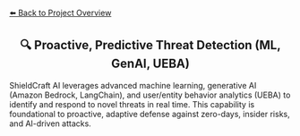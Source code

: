<section style={{ border: '1px solid #a5b4fc', borderRadius: '10px', margin: '1.5em 0', boxShadow: '0 2px 8px #222', padding: '1.5em', background: '#111', color: '#fff' }}>
<div style={{ marginBottom: '1.5em' }}>
  <a href="../../../README.md" style={{ color: '#a5b4fc', fontWeight: 'bold', textDecoration: 'none', fontSize: '1.1em' }}>⬅️ Back to Project Overview</a>
</div>
<h1 align="center" style={{ marginTop: 0, fontSize: '2em', color: '#a5b4fc' }}>🔍 Proactive, Predictive Threat Detection (ML, GenAI, UEBA)</h1>
<div style={{ color: '#b3b3b3', textAlign: 'center', fontSize: '1.1em', marginBottom: '1em' }}>
  ShieldCraft AI leverages advanced machine learning, generative AI (Amazon Bedrock, LangChain), and user/entity behavior analytics (UEBA) to identify and respond to novel threats in real time. This capability is foundational to proactive, adaptive defense against zero-days, insider risks, and AI-driven attacks.
</div>
</section>
